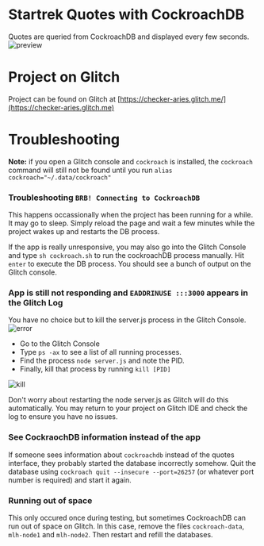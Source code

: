 Startrek Quotes with CockroachDB
================================

Quotes are queried from CockroachDB and displayed every few seconds.  
![preview](https://i.imgur.com/TiGjKH8.png)

Project on Glitch
=================

Project can be found on Glitch at [https://checker-aries.glitch.me/](https://checker-aries.glitch.me)

Troubleshooting
===============

**Note:** if you open a Glitch console and `cockroach` is installed, the `cockroach` command will still not be found until you run `alias cockroach="~/.data/cockroach"`

### Troubleshooting `BRB! Connecting to CockroachDB`

This happens occassionally when the project has been running for a while. It may go to sleep. Simply reload the page and wait a few minutes while the project wakes up and restarts the DB process.

If the app is really unresponsive, you may also go into the Glitch Console and type `sh cockroach.sh` to run the cockroachDB process manually. Hit `enter` to execute the DB process. You should see a bunch of output on the Glitch console.

### App is still not responding and `EADDRINUSE :::3000` appears in the Glitch Log

You have no choice but to kill the server.js process in the Glitch Console.
![error](https://i.imgur.com/nzQsauv.png)

* Go to the Glitch Console
* Type `ps -ax` to see a list of all running processes.
* Find the process `node server.js` and note the PID.
* Finally, kill that process by running `kill [PID]`

![kill](https://i.imgur.com/0u8U6qS.png)
  
Don't worry about restarting the node server.js as Glitch will do this automatically. You may return to your project on Glitch IDE and check the log to ensure you have no issues.

### See CockraochDB information instead of the app

If someone sees information about `cockroachdb` instead of the quotes interface, they probably started the database incorrectly somehow. Quit the database using `cockroach quit --insecure --port=26257` (or whatever port number is required) and start it again.

### Running out of space

This only occured once during testing, but sometimes CockroachDB can run out of space on Glitch. In this case, remove the files `cockroach-data`, `mlh-node1` and `mlh-node2`. Then restart and refill the databases.
